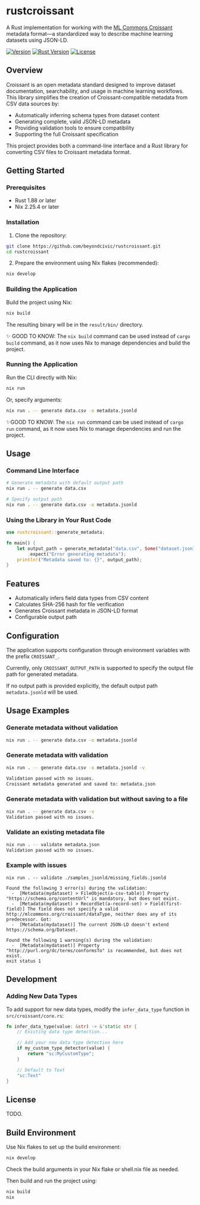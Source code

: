 # rustcroissant

A Rust implementation for working with the [ML Commons Croissant](https://github.com/mlcommons/croissant) metadata format—a standardized way to describe machine learning datasets using JSON-LD.

[![Version](https://img.shields.io/badge/version-v0.1.2-blue)](https://github.com/beyondcivic/rustcroissant/releases/tag/v0.1.2)
[![Rust Version](https://img.shields.io/badge/Rust-1.88+-CE422B?logo=rust)](https://forge.rust-lang.org/channel-releases.html)
[![License](https://img.shields.io/badge/license-TBD-red)](LICENSE)

## Overview

Croissant is an open metadata standard designed to improve dataset documentation, searchability, and usage in machine learning workflows. This library simplifies the creation of Croissant-compatible metadata from CSV data sources by:

- Automatically inferring schema types from dataset content
- Generating complete, valid JSON-LD metadata
- Providing validation tools to ensure compatibility
- Supporting the full Croissant specification

This project provides both a command-line interface and a Rust library for converting CSV files to Croissant metadata format.

## Getting Started

### Prerequisites

- Rust 1.88 or later
- Nix 2.25.4 or later

### Installation

1. Clone the repository:

```bash
git clone https://github.com/beyondcivic/rustcroissant.git
cd rustcroissant
```

2. Prepare the environment using Nix flakes (recommended):

```bash
nix develop
```

### Building the Application

Build the project using Nix:

```bash
nix build
```

The resulting binary will be in the `result/bin/` directory.

✨ GOOD TO KNOW: The `nix build` command can be used instead of `cargo build` command, as it now uses Nix to manage dependencies and build the project.

### Running the Application

Run the CLI directly with Nix:

```bash
nix run
```

Or, specify arguments:

```bash
nix run . -- generate data.csv -o metadata.jsonld
```

✨GOOD TO KNOW: The `nix run` command can be used instead of `cargo run` command, as it now uses Nix to manage dependencies and run the project.

## Usage

### Command Line Interface

```bash
# Generate metadata with default output path
nix run . -- generate data.csv

# Specify output path
nix run . -- generate data.csv -o metadata.jsonld
```

### Using the Library in Your Rust Code

```rust
use rustcroissant::generate_metadata;

fn main() {
    let output_path = generate_metadata("data.csv", Some("dataset.jsonld"))
        .expect("Error generating metadata");
    println!("Metadata saved to: {}", output_path);
}
```

## Features

- Automatically infers field data types from CSV content
- Calculates SHA-256 hash for file verification
- Generates Croissant metadata in JSON-LD format
- Configurable output path

## Configuration

The application supports configuration through environment variables with the prefix `CROISSANT_`.

Currently, only `CROISSANT_OUTPUT_PATH` is supported to specify the output file path for generated metadata.

If no output path is provided explicitly, the default output path `metadata.jsonld` will be used.

## Usage Examples

### Generate metadata without validation

```bash
nix run . -- generate data.csv -o metadata.jsonld
```

### Generate metadata with validation

```bash
nix run . -- generate data.csv -o metadata.jsonld -v

Validation passed with no issues.
Croissant metadata generated and saved to: metadata.json
```

### Generate metadata with validation but without saving to a file

```bash
nix run . -- generate data.csv -v
Validation passed with no issues.
```

### Validate an existing metadata file

```bash
nix run . -- validate metadata.json
Validation passed with no issues.
```

### Example with issues

```
nix run . -- validate ./samples_jsonld/missing_fields.jsonld

Found the following 3 error(s) during the validation:
  -  [Metadata(mydataset) > FileObject(a-csv-table)] Property "https://schema.org/contentUrl" is mandatory, but does not exist.
  -  [Metadata(mydataset) > RecordSet(a-record-set) > Field(first-field)] The field does not specify a valid http://mlcommons.org/croissant/dataType, neither does any of its predecessor. Got:
  -  [Metadata(mydataset)] The current JSON-LD doesn't extend https://schema.org/Dataset.

Found the following 1 warning(s) during the validation:
  -  [Metadata(mydataset)] Property "http://purl.org/dc/terms/conformsTo" is recommended, but does not exist.
exit status 1
```

## Development

### Adding New Data Types

To add support for new data types, modify the `infer_data_type` function in `src/croissant/core.rs`:

```rust
fn infer_data_type(value: &str) -> &'static str {
    // Existing data type detection...

    // Add your new data type detection here
    if my_custom_type_detector(value) {
        return "sc:MyCustomType";
    }

    // Default to Text
    "sc:Text"
}
```

## License

TODO.

## Build Environment

Use Nix flakes to set up the build environment:

```bash
nix develop
```

Check the build arguments in your Nix flake or shell.nix file as needed.

Then build and run the project using:

```bash
nix build
nix
```
